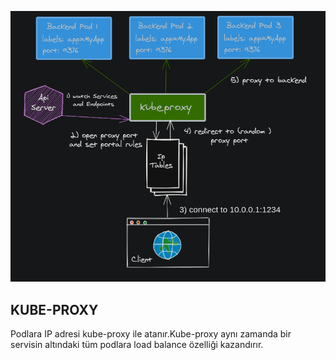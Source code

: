 ![KUBEPROXY](images/kubeproxy.png "KUBEPROXY")

## KUBE-PROXY

Podlara IP adresi kube-proxy ile atanır.Kube-proxy aynı zamanda bir servisin altındaki tüm podlara load balance özelliği kazandırır.
